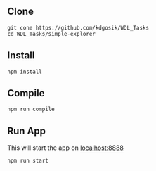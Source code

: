 ## Clone

```
git cone https://github.com/kdgosik/WDL_Tasks
cd WDL_Tasks/simple-explorer
```

## Install

```
npm install
```

## Compile

```
npm run compile
```


## Run App

This will start the app on [localhost:8888](http://localhost:8888)

```
npm run start
```
